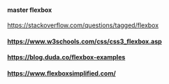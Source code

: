 
#### master flexbox
https://stackoverflow.com/questions/tagged/flexbox

#### https://www.w3schools.com/css/css3_flexbox.asp
#### https://blog.duda.co/flexbox-examples
#### https://www.flexboxsimplified.com/
